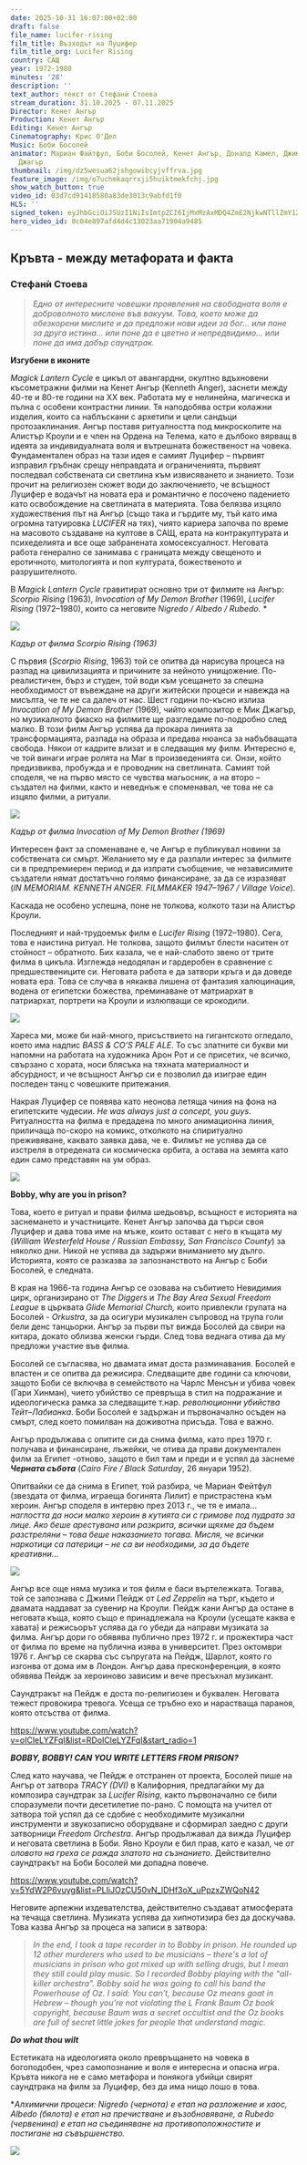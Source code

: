 ```yaml
---
date: 2025-10-31 16:07:00+02:00
draft: false
file_name: lucifer-rising
film_title: Възходът на Луцифер
film_title_org: Lucifer Rising
country: САЩ
year: 1972-1980
minutes: '28'
description: ''
text_author: текст от Стефанѝ Стоева
stream_duration: 31.10.2025 - 07.11.2025
Director: Кенет Ангър
Production: Кенет Ангър
Editing: Кенет Ангър
Cinematography: Крис О'Дел
Music: Боби Босолей
animator: Мариан Файтфул, Боби Босолей, Кенет Ангър, Доналд Камел, Джими Пейдж, Крис
  Джагър
thumbnail: /img/dz5wesua62jshgowibcyjvffrva.jpg
feature_image: /img/o7uchmkaqrrxji5huiktmekfchj.jpg
show_watch_button: true
video_id: 03d7cd91418580a83de3013c9abfd1f0
HLS: ''
signed_token: eyJhbGciOiJSUzI1NiIsImtpZCI6IjMxMzAxMDQ4ZmE2NjkwNTllZmY1ZjFiNGFiNmQxOGMwIn0.eyJzdWIiOiIwM2Q3Y2Q5MTQxODU4MGE4M2RlMzAxM2M5YWJmZDFmMCIsImtpZCI6IjMxMzAxMDQ4ZmE2NjkwNTllZmY1ZjFiNGFiNmQxOGMwIiwiZXhwIjoiMTc2MjA1MDU1NiIsIm5iZiI6IjE3NjE5NjA1NTYiLCJhY2Nlc3NSdWxlcyI6W3siYWN0aW9uIjoiYWxsb3ciLCJ0eXBlIjoiaXAuZ2VvaXAuY291bnRyeSIsImNvdW50cnkiOlsiQkciXX0seyJhY3Rpb24iOiJibG9jayIsInR5cGUiOiJhbnkifV19.VUxOb7sPniQkrw4RcNZy2pgtyOPsQSSkqQAcBtcDxi6fRoX3rUoMfnfY8eoW6OTa7KCH2Mot1dLmEeoGZZRjnqVPy_V7VE4lHg_8ABZUBgsM6oP2OSUO4Iae5NdgH7tUReXUxZ6fk0LR_VontpqjrLtuEZgMF6iHH8lBF5PrNg2E1l--TwlfShJIZ1Xy_v_1726AN3pcJutKFz5H-__KbncGhMf5jGeUXuVyCACWzjSfuoGDv0wqBJ5YXVr2bP7ja9J0AfD5hSlFC52QlmAzd450Vbcz3uL9jxDAF8ZjJdTlGJcDFD82BkQGIVSEtn7wywh0wi7XD4X6xWlh8n1DTA
hero_video_id: 0c04e897afd4d4c13023aa71904a9485
---
```

## Кръвта - между метафората и факта

### Стефанѝ Стоева

> *Едно от интересните човешки проявления на свободната воля е доброволното мислене във вакуум. Това, което може да обезкорени мислите и да предложи нови идеи за бог… или поне за друга истина… или поне да е цветно и непредвидимо… или поне да има добър саундтрак.* 

**Изгубени в иконите**

*Magick Lantern Cycle* е цикъл от авангардни, окултно вдъхновени късометражни филми на Кенет Ангър (Kenneth Anger), заснети между 40-те и 80-те години на XX век. Работата му е нелинейна, магическа и пълна с особени контрастни линии. Тя наподобява остри колажни изделия, които са наблъскани с архетипи и цели сандъци протозаклинания. Ангър поставя ритуалността под микроскопите на Алистър Кроули и е член на Ордена на Телема, като е дълбоко вярващ в идеята за индивидуалната воля и вътрешната божественост на човека. Фундаментален образ на тази идея е самият Луцифер – първият изправил гръбнак срещу неправдата и ограниченията, първият последвал собствената си светлина към извисяването и знанието. Този прочит на религиозен сюжет води до заключението, че всъщност Луцифер е водачът на новата ера и романтично е посочено падението като освобождение на светлината в материята. Това белязва изцяло художествения път на Ангър (също така и гърдите му, тъй като има огромна татуировка *LUCIFER* на тях), чиято кариера започва по време на масовото създаване на култове в САЩ, ерата на контракултурата и психеделията и все още забранената хомосексуалност. Неговата работа генерално се занимава с границата между свещеното и еротичното, митологията и поп културата, божественото и разрушителното.

В *Magick Lantern Cycle* гравитират основно три от филмите на Ангър: *Scorpio Rising* (1963), *Invocation of My Demon Brother* (1969), *Lucifer Rising* (1972–1980), които са неговите *Nigredo / Albedo / Rubedo.* *

![](/img/scorpio-rising-3.jpg)

*Кадър от филма Scorpio Rising (1963)*

С първия (*Scorpio Rising*, 1963) той се опитва да нарисува процеса на разпад на цивилизацията и причините за нейното унищожение. По-реалистичен, бърз и студен, той води към усещането за спешна необходимост от въвеждане на други житейски процеси и навежда на мисълта, че те не са далеч от нас. Шест години по-късно излиза *Invocation of My Demon Brother* (1969), чийто композитор е Мик Джагър, но музикалното фиаско на филмите ще разгледаме по-подробно след малко. В този филм Ангър успява да прокара линията за трансформацията, разпада на образа и предава нюанса за набъбващата свобода. Някои от кадрите влизат и в следващия му филм. Интересно е, че той винаги играе ролята на Маг в произведенията си. Онзи, който предизвиква, пробужда и е проводник на светлината. Самият той споделя, че на първо място се чувства магьосник, а на второ – създател на филми, както и неведнъж е споменавал, че това не са изцяло филми, а ритуали. 

![](/img/invocation-of-my-demon-brother.jpg)

*Кадър от филма Invocation of My Demon Brother (1969)*

Интересен факт за споменаване е, че Ангър е публикувал новини за собствената си смърт. Желанието му е да разпали интерес за филмите си в предпремиерен период и да изпрати съобщение, че независимите създатели нямат достатъчно голямо финансиране, за да се изразяват (*IN MEMORIAM. KENNETH ANGER. FILMMAKER 1947–1967 / Village Voice*). 

Каскада не особено успешна, поне не толкова, колкото тази на Алистър Кроули. 

Последният и най-трудоемък филм е *Lucifer Rising* (1972–1980). Сега, това е наистина ритуал. Не толкова, защото филмът блести наситен от стойност – обратното. Бих казала, че е най-слабото звено от трите филма в цикъла. Изглежда недодялан и гардеробен в сравнение с предшествениците си. Неговата работа е да затвори кръга и да доведе новата ера. Това се случва в някаква лишена от фантазия халюцинация, водена от египетски божества, преминаване от матриархат в патриархат, портрети на Кроули и излюпващи се крокодили. 

![](/img/egipet-2.jpg)

Хареса ми, може би най-много, присъствието на гигантското огледало, което има надпис *BASS & CO’S PALE ALE*. То със златните си букви ми напомни на работата на художника Арон Рот и се присетих, че всичко, свързано с хората, носи блясъка на тяхната материалност и абсурдност, и че всъщност Ангър си е позволил да изиграе един последен танц с човешките притежания.

Накрая Луцифер се появява като неонова летяща чиния на фона на египетските чудесии. *He was always just a concept, you guys*. Ритуалността на филма е предадена по много анимационна линия, приличаща по-скоро на комикс, отколкото на спиритуално преживяване, каквато заявка дава, че е. Филмът не успява да се изстреля в отредената си космическа орбита, а остава на земята като един само представян на ум образ.  

![](/img/mirror.png)

**Bobby, why are you in prison?**  

Това, което е ритуал и прави филма шедьовър, всъщност е историята на заснемането и участниците. Кенет Ангър започва да търси своя Луцифер и дава това име на мъже, които остават с него в къщата му (*William Westerfeld House / Russian Embassy, San Francisco County*) за няколко дни. Никой не успява да задържи вниманието му дълго. Историята, която се разказва за запознанството на Ангър с Боби Босолей, е следната. 

В края на 1966-та година Ангър се озовава на събитието Невидимия цирк, организирано от *The Diggers* и *The Bay Area Sexual Freedom League* в църквата *Glide Memorial Church,* които привлекли групата на Босолей - *Orkustra*, за да осигури музикален съпровод на трупа голи бели денс танцьорки. Ангър за първи път вижда Босолей да свири на китара, докато облизва женски гърди. След това веднага отива да му предложи участие във филма. 

Босолей се съгласява, но двамата имат доста разминавания. Босолей е властен и се опитва да режисира. Следващите две години са ключови, защото Боби се включва в семейството на Чарлс Менсън и убива човек (Гари Хинман), чието убийство се превръща в стил на подражание и идеологическа рамка за следващите т.нар. *революционни убийства Тейт–Лабианка*. Боби Босолей е задържан и първоначално осъден на смърт, след което помилван на доживотна присъда. Това е важно. 

Ангър продължава с опитите си да снима филма, като през 1970 г. получава и финансиране, лъжейки, че отива да прави документален филм за Египет -отново, защото е бил там и преди и е успял да заснеме ***Черната събота*** (*Cairo Fire / Black Saturday*, 26 януари 1952). 

Опитвайки се да снима в Египет, той разбира, че Мaриан Фейтфул (звездата от филма, играеща богинята Лилит) е пристрастена към хероин. Ангър споделя в интервю през 2013 г., че тя е имала… *наглостта да носи малко хероин в кутията си с гримове под пудрата за лице.* *Ако беше арестувана или разкрита, всички щяхме да бъдем разстреляни – това беше наказанието тогава. Мисля, че всички наркотици са патерици – не са ви необходими, за да бъдете креативни…*  

![](/img/marianne.jpg)

Ангър все още няма музика и тоя филм е баси въртележката.  Тогава, той се запознава с Джими Пейдж от *Led Zeppelin* на търг, където и двамата наддават за сувенир на Кроули. Пейдж кани Ангър да остане в неговата къща, която също е принадлежала на Кроули (усещате каква е хавата) и режисьорът успява да го убеди да направи музиката за филма.  Ангър дори го обявява публично през 1972 г. и прожектира част от филма по време на публична изява в университет. През октомври 1976 г. Ангър се скарва със съпругата на Пейдж, Шарлот, която го изгонва от дома им в Лондон. Ангър дава пресконференция, в която обявява Пейдж за хероиново зависим и вече пресъхнал музикант. 

Саундтракът на Пейдж е доста по-религиозен и буквален. Неговата тежест провокира тревога. Усеща се тръбно ехо и нарастваща параноя, която отсъства от филма. 

[https://www.youtube.com/watch?v=oICleLYZFqI&list=RDoICleLYZFqI&start_radio=1 ](https://www.youtube.com/watch?v=oICleLYZFqI&list=RDoICleLYZFqI&start_radio=1)

***BOBBY, BOBBY!  CAN YOU WRITE LETTERS FROM PRISON?*** 

След като научaва, че Пейдж е отстранен от проекта, Босолей пише на Ангър от затвора *TRACY (DVI)* в Калифорния, предлагайки му да композира саундтрак за *Lucifer Rising*, както първоначално се били споразумели почти десетилетие по-рано. С помощта на учител от затвора той успял да се сдобие с необходимите музикални инструменти и звукозаписно оборудване и сформирал заедно с други затворници *Freedom Orchestra*. Ангър продължавал да вижда Луцифер и неговата светлина в Боби. Явно Крoули е бил прав, като е казал, че *от оловото на греха се ражда златото на съзнанието*. Действително саундтракът на Боби Босолей ми допадна повече.

<https://www.youtube.com/watch?v=5YdW2P6vuyg&list=PLIiJOzCU50vN_lDHf3oX_uPpzxZWQoN42>   

Неговите арпежни издевателства, действително създават атмосферата на течаща светлина. Музиката успява да хипнотизира без да доскучава. Това казва Ангър за процеса на записи в затвора: 

> *In the end, I took a tape recorder in to Bobby in prison. He rounded up 12 other murderers who used to be musicians – there's a lot of musicians in prison who got mixed up with selling drugs, but I mean they still could play music. So I recorded Bobby playing with the "all-killer orchestra". Bobby said he was going to call his band the Powerhouse of Oz. I said: You can't, because Oz means goat in Hebrew – though you're not violating the L Frank Baum Oz book copyright, because Baum was a secret occultist and the Oz books are full of secret little jokes for people that understand magic.*

***Do what thou wilt*** 

Естетиката на идеологията около превръщането на човека в богоподобен, чрез самопознание и воля е интересна и опасна игра. Кръвта никога не е само метафора и понякога убийци свирят саундтрака на филм за Луцифер, без да има нищо лошо в това. 

\**Алхимични процеси: Nigredo (чернота) е етап на разложение и хаос, Albedo (бялота) е етап на пречистване и възобновяване, а Rubedo (червенина) е етап на съединяване на противоположностите и постигане на съвършенство.* 

![](/img/jat9wl4tmc50eiybxoivka3ybow.webp)
